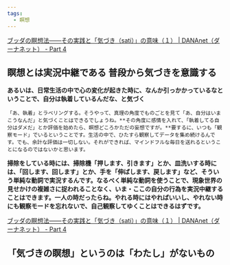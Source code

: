 ```yaml
---
tags:
  - 瞑想
---
```

[ブッダの瞑想法――その実践と「気づき（sati）」の意味（１） | DANAnet（ダーナネット） - Part 4](https://dananet.jp/?p=7166&page=4)

## 瞑想とは実況中継である 普段から気づきを意識する

**あるいは、日常生活の中で心の変化が起きた時に、なんか引っかかっているなということで、自分は執着しているんだな、と気づく**

```
「あ、執着」とラベリングする。そうやって、真理の角度でものごとを見て「あ、自分はいまこうなんだ」と気づくことはできるでしょうね。**その角度に感情を入れて、「執着してる自分はダメだ」とか評価を始めたら、瞑想どころかただの妄想ですが。**要するに、いつも「観察モード」でいるということです。生活の中で、ひたすら観察してデータを集め続けるんです。でも、余計な評価は一切しない。それができれば、マインドフルな毎日を送れるということになるのではないかと思います。
```

**掃除をしている時には、掃除機「押します、引きます」とか、皿洗いする時には、「回します、回します」とか、手を「伸ばします、戻します」など、そういう単純な動詞で実況するんです。なるべく単純な動詞を使うことで、現象世界の見せかけの複雑さに捉われることなく、いま・ここの自分の行為を実況中継することはできます。一人の時だったらね。やれる時にはやればいいし、やれない時にも観察モードを忘れないで、自己観察してゆくことはできるはずです。**

[ブッダの瞑想法――その実践と「気づき（sati）」の意味（１） | DANAnet（ダーナネット） - Part 4](https://dananet.jp/?p=7166&page=4)

## 「気づきの瞑想」というのは「わたし」がないもの
